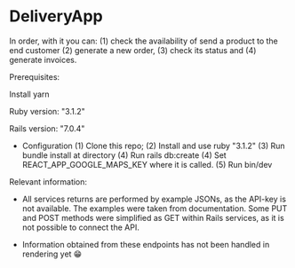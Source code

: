 # DeliveryApp


In order, with it you can: (1) check the availability of send a product to the end customer (2) generate a new order, (3) check its status and (4) generate invoices.

Prerequisites:

Install yarn

Ruby version: "3.1.2"

Rails version: "7.0.4"

* Configuration
  (1) Clone this repo;
  (2) Install and use ruby "3.1.2"
  (3) Run bundle install at directory
  (4) Run rails db:create
  (4) Set REACT_APP_GOOGLE_MAPS_KEY where it is called.
  (5) Run bin/dev


Relevant information:

- All services returns are performed by example JSONs, as the API-key is not available. The examples were taken from documentation.
Some PUT and POST methods were simplified as GET within Rails services, as it is not possible to connect the API.

- Information obtained from these endpoints has not been handled in rendering yet 😁

